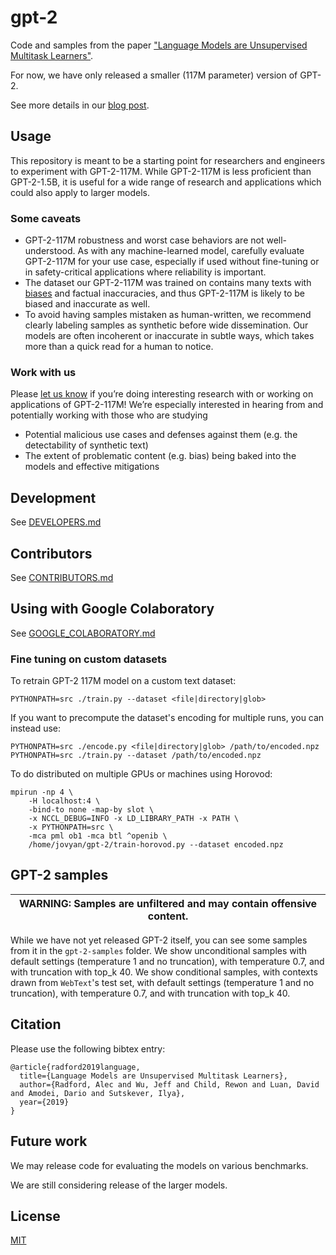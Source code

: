 # gpt-2

Code and samples from the paper ["Language Models are Unsupervised Multitask Learners"](https://d4mucfpksywv.cloudfront.net/better-language-models/language-models.pdf).

For now, we have only released a smaller (117M parameter) version of GPT-2.

See more details in our [blog post](https://blog.openai.com/better-language-models/).

## Usage

This repository is meant to be a starting point for researchers and engineers to experiment with GPT-2-117M.  While GPT-2-117M is less proficient than GPT-2-1.5B, it is useful for a wide range of research and applications which could also apply to larger models.

### Some caveats

- GPT-2-117M robustness and worst case behaviors are not well-understood.  As with any machine-learned model, carefully evaluate GPT-2-117M for your use case, especially if used without fine-tuning or in safety-critical applications where reliability is important.
- The dataset our GPT-2-117M was trained on contains many texts with [biases](https://twitter.com/TomerUllman/status/1101485289720242177) and factual inaccuracies, and thus GPT-2-117M is likely to be biased and inaccurate as well.
- To avoid having samples mistaken as human-written, we recommend clearly labeling samples as synthetic before wide dissemination.  Our models are often incoherent or inaccurate in subtle ways, which takes more than a quick read for a human to notice.

### Work with us

Please [let us know](mailto:languagequestions@openai.com) if you’re doing interesting research with or working on applications of GPT-2-117M!  We’re especially interested in hearing from and potentially working with those who are studying
- Potential malicious use cases and defenses against them (e.g. the detectability of synthetic text)
- The extent of problematic content (e.g. bias) being baked into the models and effective mitigations

## Development

See [DEVELOPERS.md](./DEVELOPERS.md)

## Contributors

See [CONTRIBUTORS.md](./CONTRIBUTORS.md)

## Using with Google Colaboratory

See [GOOGLE_COLABORATORY.md](./GOOGLE_COLABORATORY.md)

### Fine tuning on custom datasets

To retrain GPT-2 117M model on a custom text dataset:

```
PYTHONPATH=src ./train.py --dataset <file|directory|glob>
```

If you want to precompute the dataset's encoding for multiple runs, you can instead use:

```
PYTHONPATH=src ./encode.py <file|directory|glob> /path/to/encoded.npz
PYTHONPATH=src ./train.py --dataset /path/to/encoded.npz
```

To do distributed on multiple GPUs or machines using Horovod: 

```
mpirun -np 4 \
    -H localhost:4 \
    -bind-to none -map-by slot \
    -x NCCL_DEBUG=INFO -x LD_LIBRARY_PATH -x PATH \
    -x PYTHONPATH=src \
    -mca pml ob1 -mca btl ^openib \
    /home/jovyan/gpt-2/train-horovod.py --dataset encoded.npz
```

## GPT-2 samples

| WARNING: Samples are unfiltered and may contain offensive content. |
| --- |

While we have not yet released GPT-2 itself, you can see some samples from it in the `gpt-2-samples` folder.
We show unconditional samples with default settings (temperature 1 and no truncation), with temperature 0.7, and with truncation with top_k 40.
We show conditional samples, with contexts drawn from `WebText`'s test set, with default settings (temperature 1 and no truncation), with temperature 0.7, and with truncation with top_k 40.

## Citation

Please use the following bibtex entry:
```
@article{radford2019language,
  title={Language Models are Unsupervised Multitask Learners},
  author={Radford, Alec and Wu, Jeff and Child, Rewon and Luan, David and Amodei, Dario and Sutskever, Ilya},
  year={2019}
}
```

## Future work

We may release code for evaluating the models on various benchmarks.

We are still considering release of the larger models.

## License

[MIT](./LICENSE)

